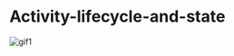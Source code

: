 # Activity-lifecycle-and-state
![gif1](https://user-images.githubusercontent.com/50353804/161793832-b5d1e920-9ea1-43bc-a3de-20326c0f493b.gif)
